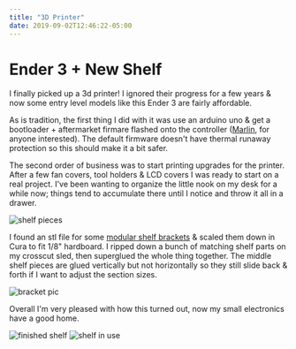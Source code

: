 ```yaml
---
title: "3D Printer"
date: 2019-09-02T12:46:22-05:00
---
```


# Ender 3 + New Shelf
I finally picked up a 3d printer! I ignored their progress for a few years & now some entry level models like this Ender 3 are fairly affordable.

As is tradition, the first thing I did with it was use an arduino uno & get a bootloader + aftermarket firmare flashed onto the controller ([Marlin](https://github.com/MarlinFirmware/Marlin), for anyone interested). The default firmware doesn't have thermal runaway protection so this should make it a bit safer.

The second order of business was to start printing upgrades for the printer. After a few fan covers, tool holders & LCD covers I was ready to start on a real project. I've been wanting to organize the little nook on my desk for a while now; things tend to accumulate there until I notice and throw it all in a drawer.

![shelf pieces](/shelf/shelf-pieces.jpg "shelf pieces")

I found an stl file for some [modular shelf brackets](https://www.thingiverse.com/thing:1511050) & scaled them down in Cura to fit 1/8" hardboard. I ripped down a bunch of matching shelf parts on my crosscut sled, then superglued the whole thing together. The middle shelf pieces are glued vertically but not horizontally so they still slide back & forth if I want to adjust the section sizes.

![bracket pic](/shelf/bracket-pic.jpg "bracket pic")

Overall I'm very pleased with how this turned out, now my small electronics have a good home.

![finished shelf](/shelf/finished-shelf.jpg "finished shelf")
![shelf in use](/shelf/shelf-in-use.jpg "shelf in use")
